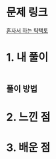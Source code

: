 # 문제 링크

[혼자서 하는 틱택토](https://school.programmers.co.kr/learn/courses/30/lessons/160585)

# 1. 내 풀이

```js

```

## 풀이 방법

# 2. 느낀 점

# 3. 배운 점
